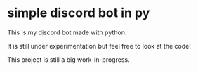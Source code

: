 # simple discord bot in py
 
 This is my discord bot made with python.

It is still under experimentation but feel free to look at the code!

This project is still a big work-in-progress.

